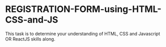# REGISTRATION-FORM-using-HTML-CSS-and-JS
This task is to determine your understanding  of HTML, CSS and Javascript OR ReactJS skills along.
